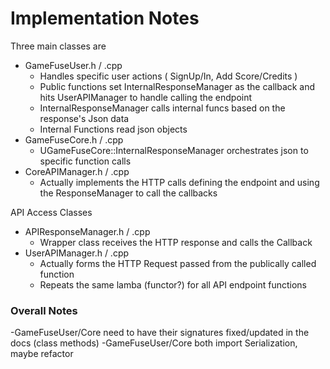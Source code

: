 # Implementation Notes

Three main classes are 

- GameFuseUser.h / .cpp
  - Handles specific user actions ( SignUp/In, Add Score/Credits ) 
  - Public functions set InternalResponseManager as the callback and hits UserAPIManager to handle calling the endpoint
  - InternalResponseManager calls internal funcs based on the response's Json data
  - Internal Functions read json objects 
- GameFuseCore.h / .cpp
  - UGameFuseCore::InternalResponseManager orchestrates json to specific function calls
- CoreAPIManager.h / .cpp
  - Actually implements the HTTP calls defining the endpoint and using the ResponseManager to call the callbacks

API Access Classes
- APIResponseManager.h / .cpp
  - Wrapper class receives the HTTP response and calls the Callback
- UserAPIManager.h / .cpp
  - Actually forms the HTTP Request passed from the publically called function
  - Repeats the same lamba (functor?) for all API endpoint functions

### Overall Notes

-GameFuseUser/Core need to have their signatures fixed/updated in the docs (class methods)
-GameFuseUser/Core both import Serialization, maybe refactor
